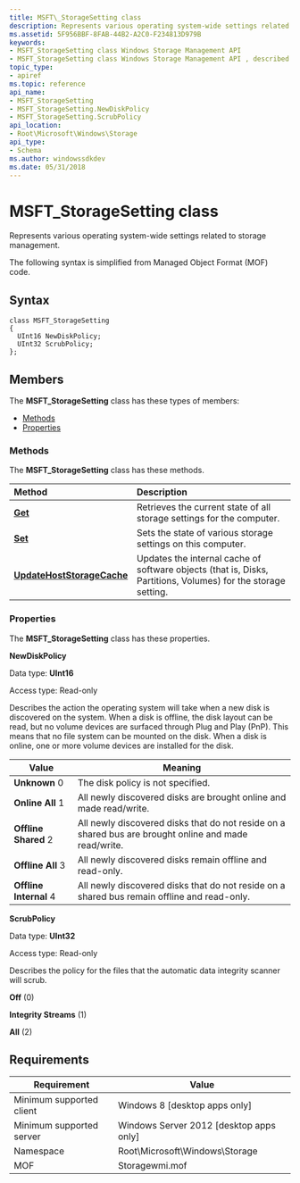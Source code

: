 ```yaml
---
title: MSFT\_StorageSetting class
description: Represents various operating system-wide settings related to storage management.
ms.assetid: 5F956BBF-8FAB-44B2-A2C0-F234813D979B
keywords:
- MSFT_StorageSetting class Windows Storage Management API
- MSFT_StorageSetting class Windows Storage Management API , described
topic_type:
- apiref
ms.topic: reference
api_name:
- MSFT_StorageSetting
- MSFT_StorageSetting.NewDiskPolicy
- MSFT_StorageSetting.ScrubPolicy
api_location:
- Root\Microsoft\Windows\Storage
api_type:
- Schema
ms.author: windowssdkdev
ms.date: 05/31/2018
---
```


# MSFT\_StorageSetting class

Represents various operating system-wide settings related to storage management.

The following syntax is simplified from Managed Object Format (MOF) code.

## Syntax

``` syntax
class MSFT_StorageSetting
{
  UInt16 NewDiskPolicy;
  UInt32 ScrubPolicy;
};
```

## Members

The **MSFT\_StorageSetting** class has these types of members:

-   [Methods](#methods)
-   [Properties](#properties)

### Methods

The **MSFT\_StorageSetting** class has these methods.



| Method                                                                       | Description                                                                                                              |
|:-----------------------------------------------------------------------------|:-------------------------------------------------------------------------------------------------------------------------|
| [**Get**](msft-storagesetting-get.md)                                       | Retrieves the current state of all storage settings for the computer.                                         |
| [**Set**](msft-storagesetting-set.md)                                       | Sets the state of various storage settings on this computer.                                                  |
| [**UpdateHostStorageCache**](msft-storagesetting-updatehoststoragecache.md) | Updates the internal cache of software objects (that is, Disks, Partitions, Volumes) for the storage setting. |



 

### Properties

The **MSFT\_StorageSetting** class has these properties.

 

**NewDiskPolicy**
   

Data type: **UInt16**
 

Access type: Read-only
 

Describes the action the operating system will take when a new disk is discovered on the system. When a disk is offline, the disk layout can be read, but no volume devices are surfaced through Plug and Play (PnP). This means that no file system can be mounted on the disk. When a disk is online, one or more volume devices are installed for the disk.



| Value                                                                                                                                                                                                                                                           | Meaning                                                                                                          |
|-----------------------------------------------------------------------------------------------------------------------------------------------------------------------------------------------------------------------------------------------------------------|------------------------------------------------------------------------------------------------------------------|
| <span id="Unknown"></span><span id="unknown"></span><span id="UNKNOWN"></span> **Unknown** 0                                      | The disk policy is not specified.                                                                     |
| <span id="Online_All"></span><span id="online_all"></span><span id="ONLINE_ALL"></span> **Online All** 1                          | All newly discovered disks are brought online and made read/write.                                    |
| <span id="Offline_Shared"></span><span id="offline_shared"></span><span id="OFFLINE_SHARED"></span> **Offline Shared** 2          | All newly discovered disks that do not reside on a shared bus are brought online and made read/write. |
| <span id="Offline_All"></span><span id="offline_all"></span><span id="OFFLINE_ALL"></span> **Offline All** 3                      | All newly discovered disks remain offline and read-only.                                              |
| <span id="Offline_Internal"></span><span id="offline_internal"></span><span id="OFFLINE_INTERNAL"></span> **Offline Internal** 4  | All newly discovered disks that do not reside on a shared bus remain offline and read-only.           |



 

 

**ScrubPolicy**
   

Data type: **UInt32**
 

Access type: Read-only
 

Describes the policy for the files that the automatic data integrity scanner will scrub.

 

<span id="Off"></span><span id="off"></span><span id="OFF"></span>**Off** (0)
 

<span id="Integrity_Streams"></span><span id="integrity_streams"></span><span id="INTEGRITY_STREAMS"></span>**Integrity Streams** (1)
 

<span id="All"></span><span id="all"></span><span id="ALL"></span>**All** (2)
 

 

## Requirements



| Requirement | Value |
|-------------------------------------|-------------------------------------------------------------------------------------------|
| Minimum supported client | Windows 8 \[desktop apps only\]                                                |
| Minimum supported server | Windows Server 2012 \[desktop apps only\]                                      |
| Namespace                | Root\\Microsoft\\Windows\\Storage                                              |
| MOF                      |  Storagewmi.mof  |



 

 





